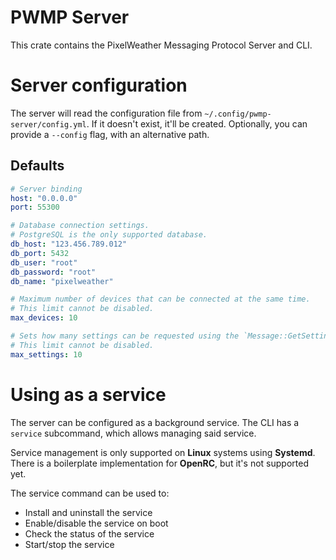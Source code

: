 # PWMP Server
This crate contains the PixelWeather Messaging Protocol Server and CLI.

# Server configuration
The server will read the configuration file from `~/.config/pwmp-server/config.yml`. If it doesn't exist, it'll be created. Optionally, you can provide a `--config` flag, with an alternative path.

## Defaults
```yml
# Server binding
host: "0.0.0.0"
port: 55300

# Database connection settings.
# PostgreSQL is the only supported database.
db_host: "123.456.789.012"
db_port: 5432
db_user: "root"
db_password: "root"
db_name: "pixelweather"

# Maximum number of devices that can be connected at the same time.
# This limit cannot be disabled.
max_devices: 10

# Sets how many settings can be requested using the `Message::GetSettings` message.
# This limit cannot be disabled.
max_settings: 10
```

# Using as a service
The server can be configured as a background service. The CLI has a `service` subcommand, which allows managing said service.

Service management is only supported on **Linux** systems using **Systemd**. There is a boilerplate implementation for **OpenRC**, but it's not supported yet.

The service command can be used to:
- Install and uninstall the service
- Enable/disable the service on boot
- Check the status of the service
- Start/stop the service